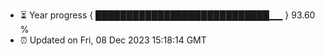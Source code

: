 - ⏳ Year progress { ████████████████████████████▁▁ } 93.60 %
- ⏰ Updated on Fri, 08 Dec 2023 15:18:14 GMT

